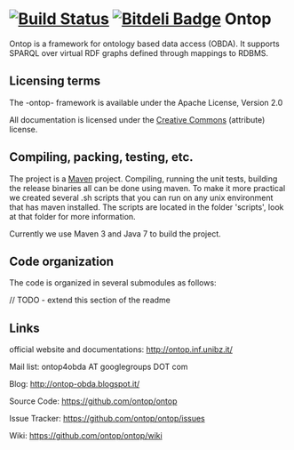 [![Build Status](https://travis-ci.org/ontop/ontop.png?branch=develop)](https://www.travis-ci.org/ontop/ontop)
[![Bitdeli Badge](https://d2weczhvl823v0.cloudfront.net/ontop/ontop/trend.png)](https://bitdeli.com/free "Bitdeli Badge")
Ontop
==================

Ontop is a framework for ontology based data access (OBDA). It supports SPARQL over
virtual RDF graphs defined through mappings to RDBMS. 

Licensing terms 
--------------------
The -ontop- framework is available under the Apache License, Version 2.0

All documentation is licensed under the 
[Creative Commons](http://creativecommons.org/licenses/by/4.0/)
(attribute)  license.


Compiling, packing, testing, etc.
--------------------
The project is a [Maven](http://maven.apache.org/) project. Compiling, running the unit tests, building the release binaries all can be done using maven. To make it more practical we created several .sh scripts that you can run on any unix environment that has maven installed. The scripts are located in the folder 'scripts', look at that folder for more information.

Currently we use Maven 3 and Java 7 to build the project.

Code organization
--------------------
The code is organized in several submodules as follows:

// TODO - extend this section of the readme


Links
--------------------

official website and documentations: http://ontop.inf.unibz.it/

Mail list: ontop4obda AT googlegroups DOT com

Blog: http://ontop-obda.blogspot.it/

Source Code: https://github.com/ontop/ontop

Issue Tracker: https://github.com/ontop/ontop/issues

Wiki: https://github.com/ontop/ontop/wiki




